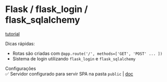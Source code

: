 # Flask / flask_login / flask_sqlalchemy
[tutorial](https://www.youtube.com/watch?v=vRgay-IXeek)

Dicas rápidas:
- Rotas são criadas com `@app.route('/', methods=['GET', 'POST' ... ])`
- Sistema de login utilizando `flask_login` e `flask_sqlalchemy`

Configurações \
✅ Servidor configurado para servir SPA na pasta `public` | [doc](https://flask.palletsprojects.com/en/2.0.x/patterns/singlepageapplications/)